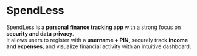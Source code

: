 # SpendLess

SpendLess is a **personal finance tracking app** with a strong focus on **security and data privacy**.  
It allows users to register with a **username + PIN**, securely track **income and expenses**, and visualize financial activity with an intuitive dashboard.

